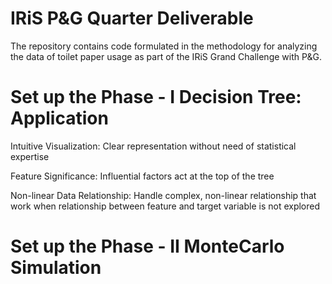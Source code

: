 # IRiS P&G Quarter Deliverable
The repository contains code formulated in the methodology for analyzing the data of toilet paper usage as part of the IRiS Grand Challenge with P&amp;G. 

# Set up the Phase - I Decision Tree: Application
Intuitive Visualization: Clear representation without need of statistical expertise 

Feature Significance: Influential factors act at the top of the tree 

Non-linear Data Relationship: Handle complex, non-linear relationship that work when relationship between feature and target variable is not explored 

# Set up the Phase - II MonteCarlo Simulation


